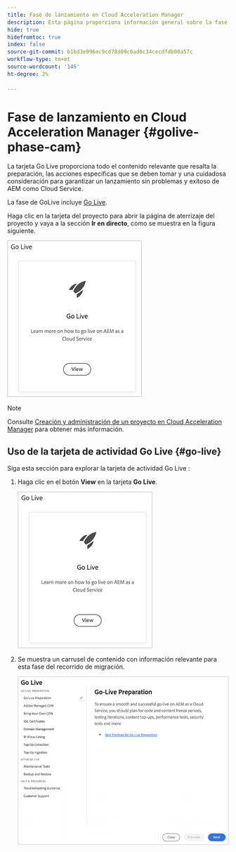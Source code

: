 ```yaml
---
title: Fase de lanzamiento en Cloud Acceleration Manager
description: Esta página proporciona información general sobre la fase de Go-live en Cloud Acceleration Manager.
hide: true
hidefromtoc: true
index: false
source-git-commit: b1bd3e996ec9cd78d09c6ad6c34cecdfdb00a57c
workflow-type: tm+mt
source-wordcount: '145'
ht-degree: 2%

---
```



# Fase de lanzamiento en Cloud Acceleration Manager {#golive-phase-cam}

La tarjeta Go Live proporciona todo el contenido relevante que resalta la preparación, las acciones específicas que se deben tomar y una cuidadosa consideración para garantizar un lanzamiento sin problemas y exitoso de AEM como Cloud Service.

La fase de GoLive incluye [Go Live](#go-live).

Haga clic en la tarjeta del proyecto para abrir la página de aterrizaje del proyecto y vaya a la sección **Ir en directo**, como se muestra en la figura siguiente.

![image](/help/move-to-cloud-service/cloud-acceleration-manager/assets/golive-1.png)

>[!NOTE]
>Consulte [Creación y administración de un proyecto en Cloud Acceleration Manager](/help/move-to-cloud-service/cloud-acceleration-manager/using-cam/getting-started-cam.md) para obtener más información.


## Uso de la tarjeta de actividad Go Live {#go-live}

Siga esta sección para explorar la tarjeta de actividad Go Live :

1. Haga clic en el botón **View** en la tarjeta **Go Live**.

   ![image](/help/move-to-cloud-service/cloud-acceleration-manager/assets/golive-1.png)

1. Se muestra un carrusel de contenido con información relevante para esta fase del recorrido de migración.

   ![image](/help/move-to-cloud-service/cloud-acceleration-manager/assets/golive-2.png)